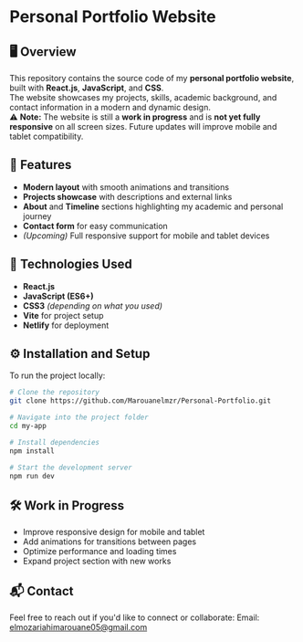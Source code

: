 # Personal Portfolio Website

## 🖥️ Overview
This repository contains the source code of my **personal portfolio website**, built with **React.js**, **JavaScript**, and **CSS**.  
The website showcases my projects, skills, academic background, and contact information in a modern and dynamic design.  
⚠️ **Note:** The website is still a **work in progress** and is **not yet fully responsive** on all screen sizes. Future updates will improve mobile and tablet compatibility.

## 🚀 Features
- **Modern layout** with smooth animations and transitions  
- **Projects showcase** with descriptions and external links  
- **About** and **Timeline** sections highlighting my academic and personal journey  
- **Contact form** for easy communication  
- *(Upcoming)* Full responsive support for mobile and tablet devices  

## 🧰 Technologies Used
- **React.js**  
- **JavaScript (ES6+)**  
- **CSS3** *(depending on what you used)*  
- **Vite** for project setup  
- **Netlify** for deployment


## ⚙️ Installation and Setup
To run the project locally:

```bash
# Clone the repository
git clone https://github.com/Marouanelmzr/Personal-Portfolio.git

# Navigate into the project folder
cd my-app

# Install dependencies
npm install

# Start the development server
npm run dev
```

## 🛠️ Work in Progress
- Improve responsive design for mobile and tablet
- Add animations for transitions between pages
- Optimize performance and loading times
- Expand project section with new works


## 📬 Contact
Feel free to reach out if you'd like to connect or collaborate:
Email: elmozariahimarouane05@gmail.com

